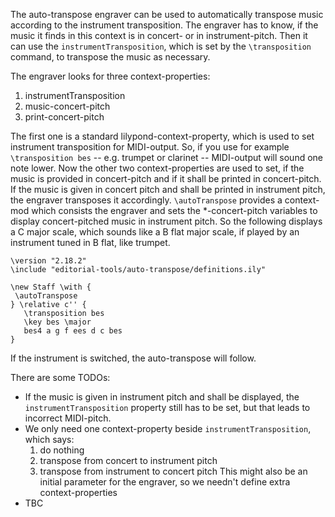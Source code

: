 The auto-transpose engraver can be used to automatically transpose music according to the instrument transposition. The engraver has to know, if the music it finds in this context is in concert- or in instrument-pitch. Then it can use the `instrumentTransposition`, which is set by the `\transposition` command, to transpose the music as necessary.

The engraver looks for three context-properties:
1. instrumentTransposition
2. music-concert-pitch
3. print-concert-pitch

The first one is a standard lilypond-context-property, which is used to set instrument transposition for MIDI-output. So, if you use for example `\transposition bes` -- e.g. trumpet or clarinet -- MIDI-output will sound one note lower. Now the other two context-properties are used to set, if the music is provided in concert-pitch and if it shall be printed in concert-pitch. If the music is given in concert pitch and shall be printed in instrument pitch, the engraver transposes it accordingly. `\autoTranspose` provides a context-mod which consists the engraver and sets the *-concert-pitch variables to display concert-pitched music in instrument pitch.
So the following displays a C major scale, which sounds like a B flat major scale, if played by an instrument tuned in B flat, like trumpet.

```
\version "2.18.2"
\include "editorial-tools/auto-transpose/definitions.ily"

\new Staff \with {
 \autoTranspose
} \relative c'' {
   \transposition bes
   \key bes \major
   bes4 a g f ees d c bes
}
```

If the instrument is switched, the auto-transpose will follow.

There are some TODOs:

* If the music is given in instrument pitch and shall be displayed, the `instrumentTransposition` property still has to be set, but that leads to incorrect MIDI-pitch.
* We only need one context-property beside `instrumentTransposition`, which says:
    1. do nothing
	2. transpose from concert to instrument pitch
	3. transpose from instrument to concert pitch
    This might also be an initial parameter for the engraver, so we needn't define extra context-properties
* TBC

